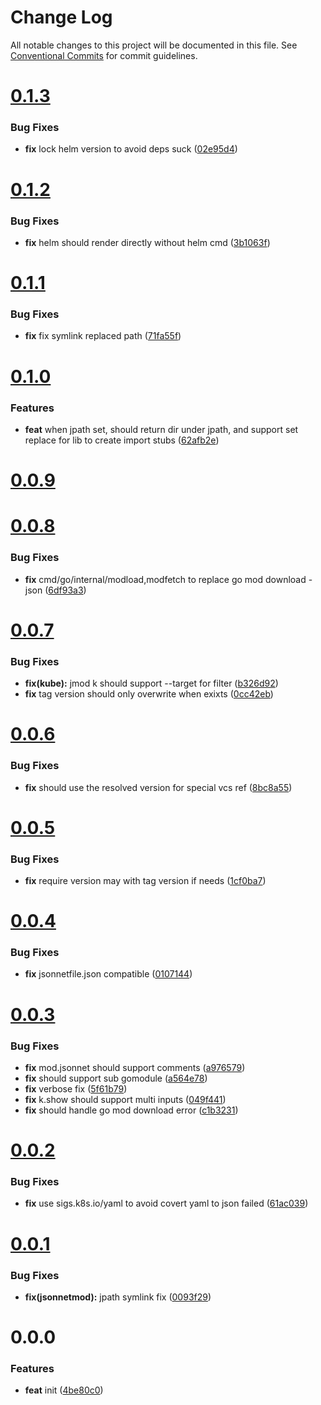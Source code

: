 # Change Log

All notable changes to this project will be documented in this file.
See [Conventional Commits](https://conventionalcommits.org) for commit guidelines.



# [0.1.3](https://github.com/jsonnetmod/jsonnetmod/compare/v0.1.2...v0.1.3)

### Bug Fixes

* **fix** lock helm version to avoid deps suck ([02e95d4](https://github.com/jsonnetmod/jsonnetmod/commit/02e95d44b3273e67e8870ef693748c0e1c65d6c4))



# [0.1.2](https://github.com/jsonnetmod/jsonnetmod/compare/v0.1.1...v0.1.2)

### Bug Fixes

* **fix** helm should render directly without helm cmd ([3b1063f](https://github.com/jsonnetmod/jsonnetmod/commit/3b1063f23eb5acc2d5b02c552dc71871fb42cd0e))



# [0.1.1](https://github.com/jsonnetmod/jsonnetmod/compare/v0.1.0...v0.1.1)

### Bug Fixes

* **fix** fix symlink replaced path ([71fa55f](https://github.com/jsonnetmod/jsonnetmod/commit/71fa55f21d71d758ee416246ae57ff85dcffb5bf))



# [0.1.0](https://github.com/jsonnetmod/jsonnetmod/compare/v0.0.9...v0.1.0)

### Features

* **feat** when jpath set, should return dir under jpath, and support set replace for lib to create import stubs ([62afb2e](https://github.com/jsonnetmod/jsonnetmod/commit/62afb2e22f96d2bd549fcbeece7c8711dc83486e))



# [0.0.9](https://github.com/jsonnetmod/jsonnetmod/compare/v0.0.8...v0.0.9)



# [0.0.8](https://github.com/jsonnetmod/jsonnetmod/compare/v0.0.7...v0.0.8)

### Bug Fixes

* **fix** cmd/go/internal/modload,modfetch to replace go mod download -json ([6df93a3](https://github.com/jsonnetmod/jsonnetmod/commit/6df93a304cfa5279e8d43a1b20fc600e0ff5f9aa))



# [0.0.7](https://github.com/jsonnetmod/jsonnetmod/compare/v0.0.6...v0.0.7)

### Bug Fixes

* **fix(kube):** jmod k should support --target for filter ([b326d92](https://github.com/jsonnetmod/jsonnetmod/commit/b326d92f969d117c77693f440fd380874d8e60fa))
* **fix** tag version should only overwrite when exixts ([0cc42eb](https://github.com/jsonnetmod/jsonnetmod/commit/0cc42ebb2477700c9e81346c84740322c8b00d3b))



# [0.0.6](https://github.com/jsonnetmod/jsonnetmod/compare/v0.0.5...v0.0.6)

### Bug Fixes

* **fix** should use the resolved version for special vcs ref ([8bc8a55](https://github.com/jsonnetmod/jsonnetmod/commit/8bc8a55008ddbe7bc8eb74285d51274c37e740fa))



# [0.0.5](https://github.com/jsonnetmod/jsonnetmod/compare/v0.0.4...v0.0.5)

### Bug Fixes

* **fix** require version may with tag version if needs ([1cf0ba7](https://github.com/jsonnetmod/jsonnetmod/commit/1cf0ba7aa40dc22628e608b9f4cf4bcc07b8864b))



# [0.0.4](https://github.com/jsonnetmod/jsonnetmod/compare/v0.0.3...v0.0.4)

### Bug Fixes

* **fix** jsonnetfile.json compatible ([0107144](https://github.com/jsonnetmod/jsonnetmod/commit/0107144e7ea83c22fd97b9b2057412e6774e0bdb))



# [0.0.3](https://github.com/jsonnetmod/jsonnetmod/compare/v0.0.2...v0.0.3)

### Bug Fixes

* **fix** mod.jsonnet should support comments ([a976579](https://github.com/jsonnetmod/jsonnetmod/commit/a976579ba9eedfd898dd87e93fc4a523e5b9768c))
* **fix** should support sub gomodule ([a564e78](https://github.com/jsonnetmod/jsonnetmod/commit/a564e785fbc882b7223d7c778c9f1b3c9acc2fb6))
* **fix** verbose fix ([5f61b79](https://github.com/jsonnetmod/jsonnetmod/commit/5f61b79d25325cd80e94d8c27b58067ce9ebd91c))
* **fix** k.show should support multi inputs ([049f441](https://github.com/jsonnetmod/jsonnetmod/commit/049f441f0cbfed1b1a2bdf90b64eabf0ddd10b6f))
* **fix** should handle go mod download error ([c1b3231](https://github.com/jsonnetmod/jsonnetmod/commit/c1b3231f2188362317eeb45976eab181e252a60f))



# [0.0.2](https://github.com/jsonnetmod/jsonnetmod/compare/v0.0.1...v0.0.2)

### Bug Fixes

* **fix** use sigs.k8s.io/yaml to avoid covert yaml to json failed ([61ac039](https://github.com/jsonnetmod/jsonnetmod/commit/61ac039e3cb47f934e5f30a0ee7ffba182670279))



# [0.0.1](https://github.com/jsonnetmod/jsonnetmod/compare/v0.0.0...v0.0.1)

### Bug Fixes

* **fix(jsonnetmod):** jpath symlink fix ([0093f29](https://github.com/jsonnetmod/jsonnetmod/commit/0093f290b124d07d0d59ae655d5144e49301e63a))



# 0.0.0

### Features

* **feat** init ([4be80c0](https://github.com/jsonnetmod/jsonnetmod/commit/4be80c0b553fa9ce456f1e5b6ee04f765548bff8))
